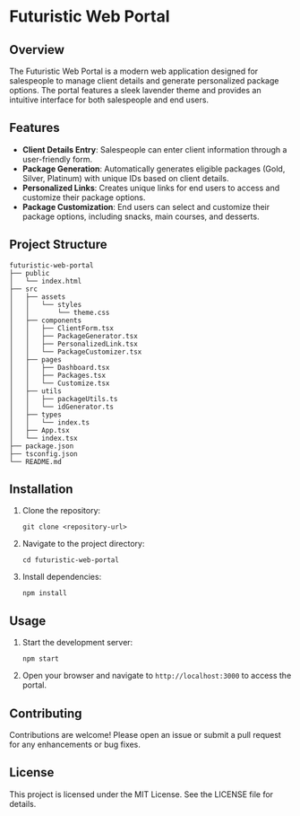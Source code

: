 # Futuristic Web Portal

## Overview
The Futuristic Web Portal is a modern web application designed for salespeople to manage client details and generate personalized package options. The portal features a sleek lavender theme and provides an intuitive interface for both salespeople and end users.

## Features
- **Client Details Entry**: Salespeople can enter client information through a user-friendly form.
- **Package Generation**: Automatically generates eligible packages (Gold, Silver, Platinum) with unique IDs based on client details.
- **Personalized Links**: Creates unique links for end users to access and customize their package options.
- **Package Customization**: End users can select and customize their package options, including snacks, main courses, and desserts.

## Project Structure
```
futuristic-web-portal
├── public
│   └── index.html
├── src
│   ├── assets
│   │   └── styles
│   │       └── theme.css
│   ├── components
│   │   ├── ClientForm.tsx
│   │   ├── PackageGenerator.tsx
│   │   ├── PersonalizedLink.tsx
│   │   └── PackageCustomizer.tsx
│   ├── pages
│   │   ├── Dashboard.tsx
│   │   ├── Packages.tsx
│   │   └── Customize.tsx
│   ├── utils
│   │   ├── packageUtils.ts
│   │   └── idGenerator.ts
│   ├── types
│   │   └── index.ts
│   ├── App.tsx
│   └── index.tsx
├── package.json
├── tsconfig.json
└── README.md
```

## Installation
1. Clone the repository:
   ```
   git clone <repository-url>
   ```
2. Navigate to the project directory:
   ```
   cd futuristic-web-portal
   ```
3. Install dependencies:
   ```
   npm install
   ```

## Usage
1. Start the development server:
   ```
   npm start
   ```
2. Open your browser and navigate to `http://localhost:3000` to access the portal.

## Contributing
Contributions are welcome! Please open an issue or submit a pull request for any enhancements or bug fixes.

## License
This project is licensed under the MIT License. See the LICENSE file for details.